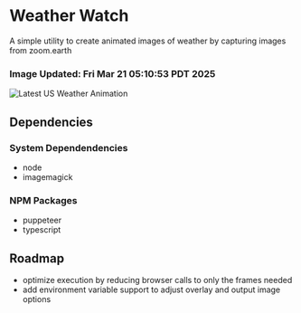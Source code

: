 # Weather Watch

A simple utility to create animated images of weather by capturing images from zoom.earth

### Image Updated: Fri Mar 21 05:10:53 PDT 2025

![Latest US Weather Animation](animations/2025-03-21.webp)

## Dependencies
### System Dependendencies
* node
* imagemagick
### NPM Packages
* puppeteer
* typescript

## Roadmap
* optimize execution by reducing browser calls to only the frames needed
* add environment variable support to adjust overlay and output image options
